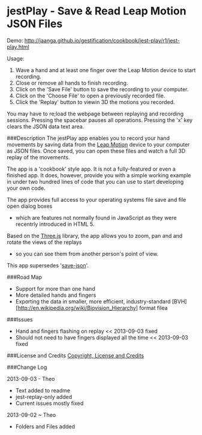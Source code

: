 jestPlay - Save & Read Leap Motion JSON Files
=============================================

Demo: http://jaanga.github.io/gestification/cookbook/jest-play/r1/jest-play.html

Usage:
1. Wave a hand and at least one finger over the Leap Motion device to start recording.
2. Close or remove all hands to finish recording.
3. Click on the 'Save File' button to save the recording to your computer.
4. Click on the 'Choose File' to open a previously recorded file.
5. Click the 'Replay' button to viewin 3D the motions you recorded.

You may have to re;load the webpage between replaying and recording sessions. 
Pressing the spacebar pauses all operations. Pressing the 'x' key clears the JSON data text area.

###Description
The jestPlay app enables you to record your hand movements by saving data from the [Leap Motion](http://leapmotion.com) 
device to your computer as JSON files. Once saved, you can open these files and watch a full 3D replay of the movements.

The app is a 'cookbook' style app. It is not a fully-featured or even a finished app. 
It does, however, provide you with a simple working example in under two hundred lines of code 
that you can use to start developing your own code.

The app provides full access to your operating systems file save and file open dialog boxes 
- which are features not normally found in JavaScript as they were recentrly introduced in HTML 5.

Based on the [Three.js](http://threejs.org) library, the app allows you to zoom, pan and and rotate the views of the replays
 - so you can see them from another person's point of view.

This app supersedes '[save-json](https://github.com/jaanga/gestification/tree/gh-pages/work-in-hand/save-json)'.

###Road Map
* Support for more than one hand
* More detailed hands and fingers
* Exporting the data in smaller, more efficient, industry-standard [BVH][http://en.wikipedia.org/wiki/Biovision_Hierarchy] format filea

###Issues
* Hand and fingers flashing on replay << 2013-09-03 fixed
* Should not need to have fingers displayed all the time << 2013-09-03 fixed


###License and Credits
[Copyright, License and Credits](https://github.com/jaanga/gestification/blob/gh-pages/cookbook/jest-play/copyright-license-credits.md)


###Change Log

2013-09-03 - Theo
* Text added to readme
* jest-replay-only added
* Current issues mostly fixed

2013-09-02 ~ Theo
* Folders and Files added






